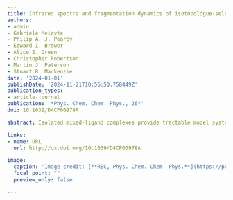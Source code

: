 ```yaml
---
title: Infrared spectra and fragmentation dynamics of isotopologue-selective mixed-ligand complexes
authors:
- admin
- Gabriele Meizyte
- Philip A. J. Pearcy
- Edward I. Brewer
- Alice E. Green
- Christopher Robertson
- Martin J. Paterson
- Stuart R. Mackenzie
date: '2024-01-01'
publishDate: '2024-11-21T10:56:50.758449Z'
publication_types:
- article-journal
publication: '*Phys. Chem. Chem. Phys., 26*'
doi: 10.1039/D4CP00978A

abstract: Isolated mixed-ligand complexes provide tractable model systems in which to study competitive and cooperative binding effects as well as controlled energy flow. Here, we report spectroscopic and isotopologue-selective infrared photofragmentation dynamics of mixed gas-phase Au(<sup>12/13</sup>CO)<sub>n</sub>(N<sub>2</sub>O)<sub>m</sub><sup>+</sup> complexes. The rich infrared action spectra, which are reproduced well using simulations of calculated lowest energy structures, clarify previous ambiguities in the assignment of vibrational bands, especially accidental coincidence of CO and N<sub>2</sub>O bands. The fragmentation dynamics exhibit the same unexpected behaviour as reported previously in which, once CO loss channels are energetically accessible, these dominate the fragmentation branching ratios, despite the much lower binding energy of N<sub>2</sub>O. We have investigated the dynamics computationally by considering anharmonic couplings between a relevant subset of normal modes involving both ligand stretch and intermolecular modes. Discrepancies between correlated and uncorrelated model fit to the *ab initio* potential energy curves are quantified using a Boltzmann sampled root mean squared deviation providing insight into efficiency of vibrational energy transfer between high frequency ligand stretches and the softer intermolecular modes which break during fragmentation.

links:
- name: URL
  url: http://dx.doi.org/10.1039/D4CP00978A

image:
  caption: 'Image credit: [**RSC, Phys. Chem. Chem. Phys.**](https://pubs.rsc.org/en/content/articlelanding/2024/cp/d4cp00978a)'
  focal_point: ""
  preview_only: false

---
```

